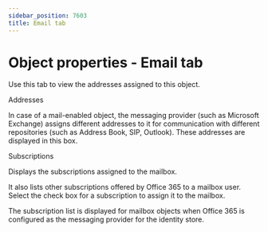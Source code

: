 ```yaml
---
sidebar_position: 7603
title: Email tab
---
```


# Object properties - Email tab

Use this tab to view the addresses assigned to this object.

Addresses

In case of a mail-enabled object, the messaging provider (such as Microsoft Exchange) assigns different addresses to it for communication with different repositories (such as Address Book, SIP, Outlook). These addresses are displayed in this box.

Subscriptions

Displays the subscriptions assigned to the mailbox.

It also lists other subscriptions offered by Office 365 to a mailbox user. Select the check box for a subscription to assign it to the mailbox.

The subscription list is displayed for mailbox objects when Office 365 is configured as the messaging provider for the identity store.